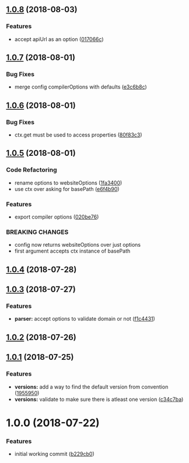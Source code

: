 <a name="1.0.8"></a>
## [1.0.8](https://github.com/dimerapp/config-parser/compare/v1.0.7...v1.0.8) (2018-08-03)


### Features

* accept apiUrl as an option ([017066c](https://github.com/dimerapp/config-parser/commit/017066c))



<a name="1.0.7"></a>
## [1.0.7](https://github.com/dimerapp/config-parser/compare/v1.0.6...v1.0.7) (2018-08-01)


### Bug Fixes

* merge config compilerOptions with defaults ([e3c6b8c](https://github.com/dimerapp/config-parser/commit/e3c6b8c))



<a name="1.0.6"></a>
## [1.0.6](https://github.com/dimerapp/config-parser/compare/v1.0.5...v1.0.6) (2018-08-01)


### Bug Fixes

* ctx.get must be used to access properties ([80f83c3](https://github.com/dimerapp/config-parser/commit/80f83c3))



<a name="1.0.5"></a>
## [1.0.5](https://github.com/dimerapp/config-parser/compare/v1.0.4...v1.0.5) (2018-08-01)


### Code Refactoring

* rename options to websiteOptions ([1fa3400](https://github.com/dimerapp/config-parser/commit/1fa3400))
* use ctx over asking for basePath ([e6f4b90](https://github.com/dimerapp/config-parser/commit/e6f4b90))


### Features

* export compiler options ([020be76](https://github.com/dimerapp/config-parser/commit/020be76))


### BREAKING CHANGES

* config now returns websiteOptions over just options
* first argument accepts ctx instance of basePath



<a name="1.0.4"></a>
## [1.0.4](https://github.com/dimerapp/config-parser/compare/v1.0.3...v1.0.4) (2018-07-28)



<a name="1.0.3"></a>
## [1.0.3](https://github.com/dimerapp/config-parser/compare/v1.0.2...v1.0.3) (2018-07-27)


### Features

* **parser:** accept options to validate domain or not ([f1c4431](https://github.com/dimerapp/config-parser/commit/f1c4431))



<a name="1.0.2"></a>
## [1.0.2](https://github.com/dimerapp/config-parser/compare/v1.0.1...v1.0.2) (2018-07-26)



<a name="1.0.1"></a>
## [1.0.1](https://github.com/dimerapp/config-parser/compare/v1.0.0...v1.0.1) (2018-07-25)


### Features

* **versions:** add a way to find the default version from convention ([1955950](https://github.com/dimerapp/config-parser/commit/1955950))
* **versions:** validate to make sure there is atleast one version ([c34c7ba](https://github.com/dimerapp/config-parser/commit/c34c7ba))



<a name="1.0.0"></a>
# 1.0.0 (2018-07-22)


### Features

* initial working commit ([b229cb0](https://github.com/dimerapp/config-parser/commit/b229cb0))




